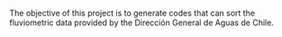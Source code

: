 The objective of this project is to generate codes that can sort the fluviometric data provided by the Dirección General de Aguas de Chile.
